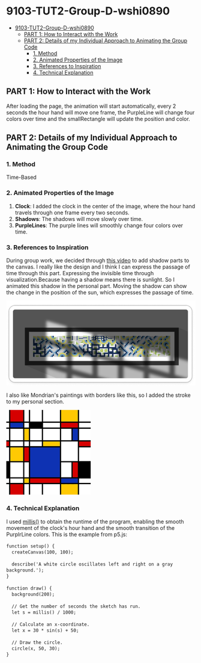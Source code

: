 # 9103-TUT2-Group-D-wshi0890


- [9103-TUT2-Group-D-wshi0890](#9103-tut2-group-d-wshi0890)
  - [PART 1: How to Interact with the Work](#part-1-how-to-interact-with-the-work)
  - [PART 2: Details of my Individual Approach to Animating the Group Code](#part-2-details-of-my-individual-approach-to-animating-the-group-code)
    - [1. Method](#1-method)
    - [2. Animated Properties of the Image](#2-animated-properties-of-the-image)
    - [3. References to Inspiration](#3-references-to-inspiration)
    - [4. Technical Explanation](#4-technical-explanation)


## PART 1: How to Interact with the Work
After loading the page, the animation will start automatically, every 2 seconds the hour hand will move one frame, the PurpleLine will change four colors over time and the smallRectangle will update the position and color.

## PART 2: Details of my Individual Approach to Animating the Group Code
### 1. Method
Time-Based

### 2. Animated Properties of the Image
1. **Clock**: I added the clock in the center of the image, where the hour hand travels through one frame every two seconds.
2. **Shadows**: The shadows will move slowly over time.
3. **PurpleLines**: The purple lines will smoothly change four colors over time.
  
### 3. References to Inspiration
  During group work, we decided through [this video](https://openprocessing.org/sketch/2259882) to add shadow parts to the canvas. I really like the design and I think I can express the passage of time through this part. Expressing the invisible time through visualization.Because having a shadow means there is sunlight. So I animated this shadow in the personal part. Moving the shadow can show the change in the position of the sun, which expresses the passage of time.

![1](readmeImages/1.png)

  I also like Mondrian's paintings with borders like this, so I added the stroke to my personal section.

![2](readmeImages/2.png)

### 4. Technical Explanation
I used [millis()](https://p5js.org/reference/#/p5/millis) to obtain the runtime of the program, enabling the smooth movement of the clock's hour hand and the smooth transition of the PurplrLine colors. This is the example from p5.js:
```
function setup() {
  createCanvas(100, 100);

  describe('A white circle oscillates left and right on a gray background.');
}

function draw() {
  background(200);

  // Get the number of seconds the sketch has run.
  let s = millis() / 1000;

  // Calculate an x-coordinate.
  let x = 30 * sin(s) + 50;

  // Draw the circle.
  circle(x, 50, 30);
}
```